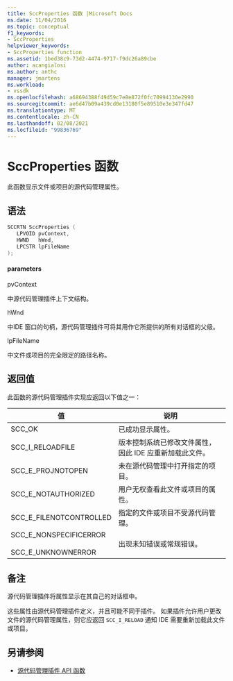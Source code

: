 ```yaml
---
title: SccProperties 函数 |Microsoft Docs
ms.date: 11/04/2016
ms.topic: conceptual
f1_keywords:
- SccProperties
helpviewer_keywords:
- SccProperties function
ms.assetid: 1bed38c9-73d2-4474-9717-f9dc26a89cbe
author: acangialosi
ms.author: anthc
manager: jmartens
ms.workload:
- vssdk
ms.openlocfilehash: a68694388f49d59c7e8e872f0fc70994130e2990
ms.sourcegitcommit: ae6d47b09a439cd0e13180f5e89510e3e347fd47
ms.translationtype: MT
ms.contentlocale: zh-CN
ms.lasthandoff: 02/08/2021
ms.locfileid: "99836769"
---
```

# <a name="sccproperties-function"></a>SccProperties 函数
此函数显示文件或项目的源代码管理属性。

## <a name="syntax"></a>语法

```cpp
SCCRTN SccProperties (
   LPVOID pvContext,
   HWND   hWnd,
   LPCSTR lpFileName
);
```

#### <a name="parameters"></a>parameters
 pvContext

中源代码管理插件上下文结构。

 hWnd

中IDE 窗口的句柄，源代码管理插件可将其用作它所提供的所有对话框的父级。

 lpFileName

中文件或项目的完全限定的路径名称。

## <a name="return-value"></a>返回值
 此函数的源代码管理插件实现应返回以下值之一：

|值|说明|
|-----------|-----------------|
|SCC_OK|已成功显示属性。|
|SCC_I_RELOADFILE|版本控制系统已修改文件属性，因此 IDE 应重新加载此文件。|
|SCC_E_PROJNOTOPEN|未在源代码管理中打开指定的项目。|
|SCC_E_NOTAUTHORIZED|用户无权查看此文件或项目的属性。|
|SCC_E_FILENOTCONTROLLED|指定的文件或项目不受源代码管理。|
|SCC_E_NONSPECIFICERROR<br /><br /> SCC_E_UNKNOWNERROR|出现未知错误或常规错误。|

## <a name="remarks"></a>备注
 源代码管理插件将属性显示在其自己的对话框中。

 这些属性由源代码管理插件定义，并且可能不同于插件。 如果插件允许用户更改文件的源代码管理属性，则它应返回 `SCC_I_RELOAD` 通知 IDE 需要重新加载此文件或项目。

## <a name="see-also"></a>另请参阅
- [源代码管理插件 API 函数](../extensibility/source-control-plug-in-api-functions.md)
